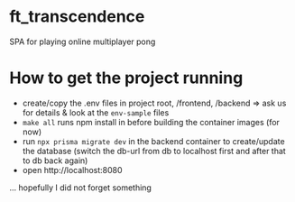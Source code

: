 # ft_transcendence
SPA for playing online multiplayer pong

# How to get the project running

- create/copy the .env files in project root, /frontend, /backend => ask us for details & look at the `env-sample` files
- `make all` runs npm install in before building the container images (for now)
- run `npx prisma migrate dev` in the backend container to create/update the database (switch the db-url from db to localhost first and after that to db back again)
- open http://localhost:8080

... hopefully I did not forget something
